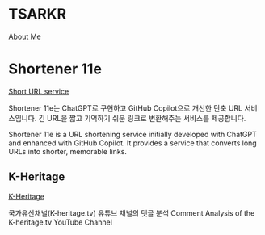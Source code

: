 # TSARKR
[About Me](https://gyungmin.tsar.kr)

# Shortener 11e
[Short URL service](https://11e.kr)

Shortener 11e는 ChatGPT로 구현하고 GitHub Copilot으로 개선한 단축 URL 서비스입니다.
긴 URL을 짧고 기억하기 쉬운 링크로 변환해주는 서비스를 제공합니다.

Shortener 11e is a URL shortening service initially developed with ChatGPT and enhanced with GitHub Copilot.
It provides a service that converts long URLs into shorter, memorable links.


## K-Heritage
[K-Heritage](https://github.com/tsarkr/k-heritage)

국가유산채널(K-heritage.tv) 유튜브 채널의 댓글 분석
Comment Analysis of the K-heritage.tv YouTube Channel

